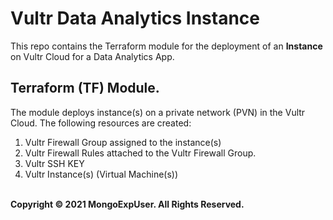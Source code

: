 # Vultr Data Analytics Instance

This repo contains the Terraform module for the deployment  of an **Instance** on Vultr Cloud for a Data Analytics App.

## Terraform (TF) Module.
The module deploys  instance(s) on a private network (PVN) in the Vultr Cloud. The following resources are created:
1)  Vultr Firewall Group assigned to the instance(s)
2)  Vultr Firewall Rules attached to the Vultr Firewall Group.
3)  Vultr SSH KEY
4)  Vultr Instance(s) (Virtual Machine(s))
                                            
<br>
<strong> Copyright © 2021 MongoExpUser. All Rights Reserved. </strong>
